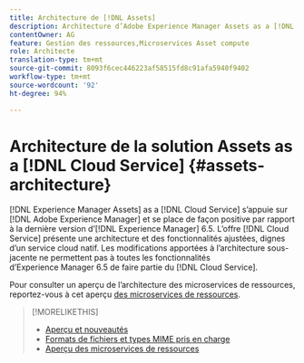 ```yaml
---
title: Architecture de [!DNL Assets]
description: Architecture d’Adobe Experience Manager Assets as a [!DNL Cloud Service]
contentOwner: AG
feature: Gestion des ressources,Microservices Asset compute
role: Architecte
translation-type: tm+mt
source-git-commit: 8093f6cec446223af58515fd8c91afa5940f9402
workflow-type: tm+mt
source-wordcount: '92'
ht-degree: 94%

---
```



# Architecture de la solution Assets as a [!DNL Cloud Service] {#assets-architecture}

[!DNL Experience Manager Assets] as a [!DNL Cloud Service] s’appuie sur [!DNL Adobe Experience Manager] et se place de façon positive par rapport à la dernière version d’[!DNL Experience Manager] 6.5. L’offre [!DNL Cloud Service] présente une architecture et des fonctionnalités ajustées, dignes d’un service cloud natif. Les modifications apportées à l’architecture sous-jacente ne permettent pas à toutes les fonctionnalités d’Experience Manager 6.5 de faire partie du [!DNL Cloud Service].

Pour consulter un aperçu de l’architecture des microservices de ressources, reportez-vous à cet aperçu [des microservices de ressources](asset-microservices-overview.md#asset-microservices-architecture).

>[!MORELIKETHIS]
>
>* [Aperçu et nouveautés](/help/assets/overview.md)
>* [Formats de fichiers et types MIME pris en charge](file-format-support.md)
>* [Aperçu des microservices de ressources](asset-microservices-overview.md)

